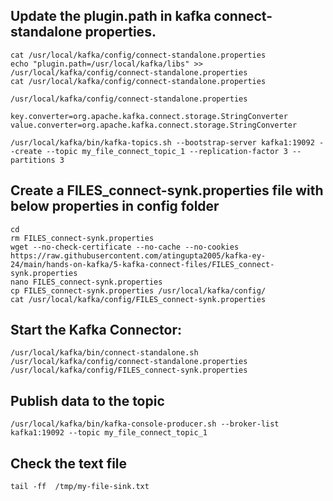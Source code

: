 ## Update the plugin.path in kafka connect-standalone properties.
```
cat /usr/local/kafka/config/connect-standalone.properties
echo "plugin.path=/usr/local/kafka/libs" >> /usr/local/kafka/config/connect-standalone.properties
cat /usr/local/kafka/config/connect-standalone.properties
```

```
/usr/local/kafka/config/connect-standalone.properties
```

```
key.converter=org.apache.kafka.connect.storage.StringConverter
value.converter=org.apache.kafka.connect.storage.StringConverter
```


```
/usr/local/kafka/bin/kafka-topics.sh --bootstrap-server kafka1:19092 --create --topic my_file_connect_topic_1 --replication-factor 3 --partitions 3
```

## Create a FILES_connect-synk.properties file with below properties in config folder
```
cd
rm FILES_connect-synk.properties
wget --no-check-certificate --no-cache --no-cookies https://raw.githubusercontent.com/atingupta2005/kafka-ey-24/main/hands-on-kafka/5-kafka-connect-files/FILES_connect-synk.properties
nano FILES_connect-synk.properties
cp FILES_connect-synk.properties /usr/local/kafka/config/
cat /usr/local/kafka/config/FILES_connect-synk.properties
```

## Start the Kafka Connector:
```
/usr/local/kafka/bin/connect-standalone.sh /usr/local/kafka/config/connect-standalone.properties /usr/local/kafka/config/FILES_connect-synk.properties
```


## Publish data to the topic
```
/usr/local/kafka/bin/kafka-console-producer.sh --broker-list kafka1:19092 --topic my_file_connect_topic_1
```

## Check the text file
```
tail -ff  /tmp/my-file-sink.txt
```
